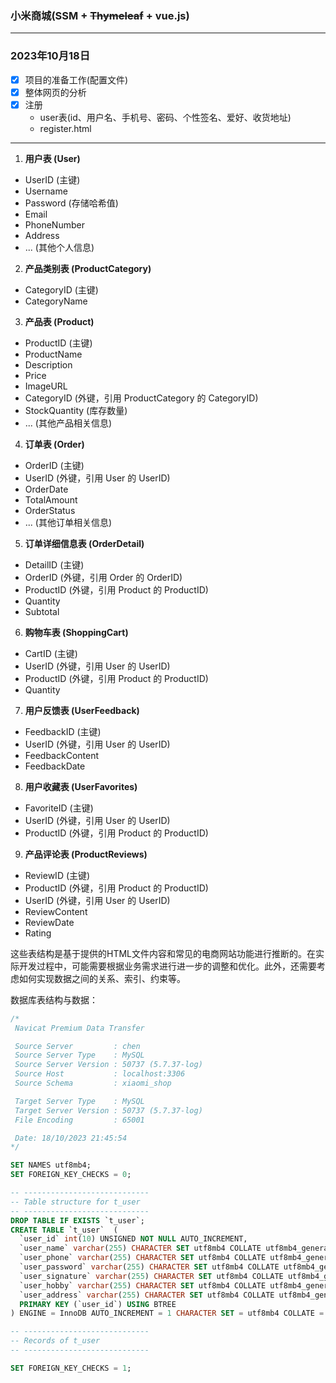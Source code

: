 ### 小米商城(SSM + ~~Thymeleaf~~ + vue.js)

---

### 2023年10月18日 

- [x] 项目的准备工作(配置文件)
- [x] 整体网页的分析
- [x] 注册
  - user表(id、用户名、手机号、密码、个性签名、爱好、收货地址)
  - register.html

---

1. **用户表 (User)**
  - UserID (主键)
  - Username
  - Password (存储哈希值)
  - Email
  - PhoneNumber
  - Address
  - ... (其他个人信息)

2. **产品类别表 (ProductCategory)**
  - CategoryID (主键)
  - CategoryName

3. **产品表 (Product)**
  - ProductID (主键)
  - ProductName
  - Description
  - Price
  - ImageURL
  - CategoryID (外键，引用 ProductCategory 的 CategoryID)
  - StockQuantity (库存数量)
  - ... (其他产品相关信息)

4. **订单表 (Order)**
  - OrderID (主键)
  - UserID (外键，引用 User 的 UserID)
  - OrderDate
  - TotalAmount
  - OrderStatus
  - ... (其他订单相关信息)

5. **订单详细信息表 (OrderDetail)**
  - DetailID (主键)
  - OrderID (外键，引用 Order 的 OrderID)
  - ProductID (外键，引用 Product 的 ProductID)
  - Quantity
  - Subtotal

6. **购物车表 (ShoppingCart)**
  - CartID (主键)
  - UserID (外键，引用 User 的 UserID)
  - ProductID (外键，引用 Product 的 ProductID)
  - Quantity

7. **用户反馈表 (UserFeedback)**
  - FeedbackID (主键)
  - UserID (外键，引用 User 的 UserID)
  - FeedbackContent
  - FeedbackDate

8. **用户收藏表 (UserFavorites)**
  - FavoriteID (主键)
  - UserID (外键，引用 User 的 UserID)
  - ProductID (外键，引用 Product 的 ProductID)

9. **产品评论表 (ProductReviews)**
  - ReviewID (主键)
  - ProductID (外键，引用 Product 的 ProductID)
  - UserID (外键，引用 User 的 UserID)
  - ReviewContent
  - ReviewDate
  - Rating

这些表结构是基于提供的HTML文件内容和常见的电商网站功能进行推断的。在实际开发过程中，可能需要根据业务需求进行进一步的调整和优化。此外，还需要考虑如何实现数据之间的关系、索引、约束等。


数据库表结构与数据：

```sql
/*
 Navicat Premium Data Transfer

 Source Server         : chen
 Source Server Type    : MySQL
 Source Server Version : 50737 (5.7.37-log)
 Source Host           : localhost:3306
 Source Schema         : xiaomi_shop

 Target Server Type    : MySQL
 Target Server Version : 50737 (5.7.37-log)
 File Encoding         : 65001

 Date: 18/10/2023 21:45:54
*/

SET NAMES utf8mb4;
SET FOREIGN_KEY_CHECKS = 0;

-- ----------------------------
-- Table structure for t_user
-- ----------------------------
DROP TABLE IF EXISTS `t_user`;
CREATE TABLE `t_user`  (
  `user_id` int(10) UNSIGNED NOT NULL AUTO_INCREMENT,
  `user_name` varchar(255) CHARACTER SET utf8mb4 COLLATE utf8mb4_general_ci NULL DEFAULT NULL,
  `user_phone` varchar(255) CHARACTER SET utf8mb4 COLLATE utf8mb4_general_ci NULL DEFAULT NULL,
  `user_password` varchar(255) CHARACTER SET utf8mb4 COLLATE utf8mb4_general_ci NULL DEFAULT NULL,
  `user_signature` varchar(255) CHARACTER SET utf8mb4 COLLATE utf8mb4_general_ci NULL DEFAULT NULL COMMENT '个性签名',
  `user_hobby` varchar(255) CHARACTER SET utf8mb4 COLLATE utf8mb4_general_ci NULL DEFAULT NULL,
  `user_address` varchar(255) CHARACTER SET utf8mb4 COLLATE utf8mb4_general_ci NULL DEFAULT NULL,
  PRIMARY KEY (`user_id`) USING BTREE
) ENGINE = InnoDB AUTO_INCREMENT = 1 CHARACTER SET = utf8mb4 COLLATE = utf8mb4_general_ci ROW_FORMAT = Dynamic;

-- ----------------------------
-- Records of t_user
-- ----------------------------

SET FOREIGN_KEY_CHECKS = 1;

```